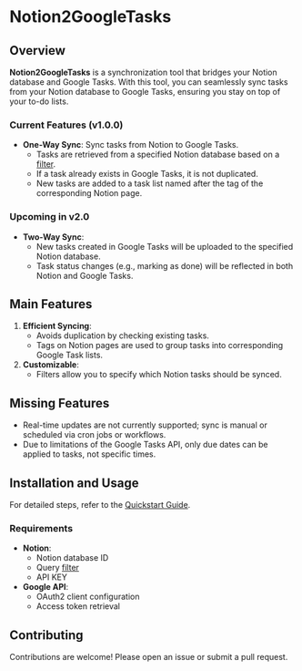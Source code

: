 # Notion2GoogleTasks

## Overview

**Notion2GoogleTasks** is a synchronization tool that bridges your Notion database and Google Tasks. With this tool, you can seamlessly sync tasks from your Notion database to Google Tasks, ensuring you stay on top of your to-do lists.

### Current Features (v1.0.0)
- **One-Way Sync**: Sync tasks from Notion to Google Tasks.
  - Tasks are retrieved from a specified Notion database based on a [filter](./services/notion/config/query_payload.json).
  - If a task already exists in Google Tasks, it is not duplicated.
  - New tasks are added to a task list named after the tag of the corresponding Notion page.

### Upcoming in v2.0
- **Two-Way Sync**:
  - New tasks created in Google Tasks will be uploaded to the specified Notion database.
  - Task status changes (e.g., marking as done) will be reflected in both Notion and Google Tasks.

## Main Features
1. **Efficient Syncing**:
   - Avoids duplication by checking existing tasks.
   - Tags on Notion pages are used to group tasks into corresponding Google Task lists.
2. **Customizable**:
   - Filters allow you to specify which Notion tasks should be synced.

## Missing Features
- Real-time updates are not currently supported; sync is manual or scheduled via cron jobs or workflows.
- Due to limitations of the Google Tasks API, only due dates can be applied to tasks, not specific times.


## Installation and Usage
For detailed steps, refer to the [Quickstart Guide](./Quickstart.md).

### Requirements
- **Notion**:
    - Notion database ID
    - Query [filter](./services/notion/config/query_payload.json)
    - API KEY 
- **Google API**:
    - OAuth2 client configuration
    - Access token retrieval


## Contributing

Contributions are welcome! Please open an issue or submit a pull request.
